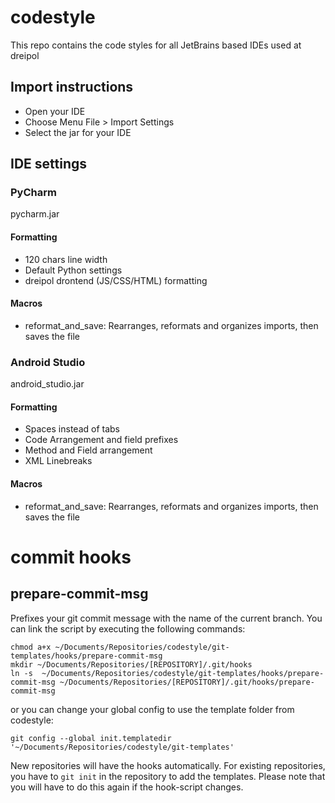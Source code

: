 # codestyle
This repo contains the code styles for all JetBrains based IDEs used at dreipol

## Import instructions
- Open your IDE
- Choose Menu File > Import Settings
- Select the jar for your IDE


## IDE settings
### PyCharm
pycharm.jar

#### Formatting
- 120 chars line width
- Default Python settings
- dreipol drontend (JS/CSS/HTML) formatting

#### Macros
- reformat_and_save: Rearranges, reformats and organizes imports, then saves the file

### Android Studio
android_studio.jar

#### Formatting
- Spaces instead of tabs
- Code Arrangement and field prefixes
- Method and Field arrangement
- XML Linebreaks

#### Macros
- reformat_and_save: Rearranges, reformats and organizes imports, then saves the file


# commit hooks

## prepare-commit-msg
Prefixes your git commit message with the name of the current branch. 
You can link the script by executing the following commands:
```
chmod a+x ~/Documents/Repositories/codestyle/git-templates/hooks/prepare-commit-msg 
mkdir ~/Documents/Repositories/[REPOSITORY]/.git/hooks
ln -s  ~/Documents/Repositories/codestyle/git-templates/hooks/prepare-commit-msg ~/Documents/Repositories/[REPOSITORY]/.git/hooks/prepare-commit-msg
```
or you can change your global config to use the template folder from codestyle:
```
git config --global init.templatedir '~/Documents/Repositories/codestyle/git-templates'
```
New repositories will have the hooks automatically. For existing repositories, you have to `git init` in the repository to add the templates. Please note that you will have to do this again if the hook-script changes.




